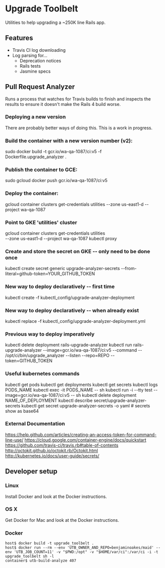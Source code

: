 # Upgrade Toolbelt

Utilities to help upgrading a ~250K line Rails app.

## Features

* Travis CI log downloading
* Log parsing for...
  * Deprecation notices
  * Rails tests
  * Jasmine specs

## Pull Request Analyzer

Runs a process that watches for Travis builds to finish and inspects the results to ensure it doesn't make the Rails 4 build worse.

### Deploying a new version
There are probably better ways of doing this. This is a work in progress.

### Build the container with a new version number (v2):
sudo docker build -t gcr.io/wa-qa-1087/ci:v5 -f Dockerfile.upgrade_analyzer .

### Publish the container to GCE:
sudo gcloud docker push gcr.io/wa-qa-1087/ci:v5

### Deploy the container:
gcloud container clusters get-credentials utilities --zone us-east1-d --project wa-qa-1087

### Point to GKE 'utilities' cluster
gcloud container clusters get-credentials utilities \
    --zone us-east1-d --project wa-qa-1087
kubectl proxy

### Create and store the secret on GKE -- only need to be done once
kubectl create secret generic upgrade-analyzer-secrets --from-literal=github-token=YOUR_GITHUB_TOKEN

### New way to deploy declaratively -- first time
kubectl create -f kubectl_config/upgrade-analyzer-deployment

### New way to deploy declaratively -- when already exist
kubectl replace -f kubectl_config/upgrade-analyzer-deployment.yml

### Previous way to deploy imperatively
kubectl delete deployment rails-upgrade-analyzer
kubectl run rails-upgrade-analyzer --image=gcr.io/wa-qa-1087/ci:v5 --command -- /opt/ci/bin/upgrade_analyzer --listen --repo=REPO --token=GITHUB_TOKEN

### Useful kubernetes commands
kubectl get pods
kubectl get deployments
kubectl get secrets
kubectl logs PODS_NAME
kubectl exec -it PODS_NAME -- sh
kubectl run -i --tty test --image=gcr.io/wa-qa-1087/ci:v5 -- sh
kubectl delete deployment NAME_OF_DEPLOYMENT
kubectl describe secret/upgrade-analyzer-secrets
kubectl get secret upgrade-analyzer-secrets -o yaml  # secrets show as base64

### External Documentation

https://help.github.com/articles/creating-an-access-token-for-command-line-use/
https://cloud.google.com/container-engine/docs/quickstart
https://github.com/travis-ci/travis.rb#table-of-contents
http://octokit.github.io/octokit.rb/Octokit.html
http://kubernetes.io/docs/user-guide/secrets/

## Developer setup

### Linux

Install Docker and look at the Docker instructions.

### OS X

Get Docker for Mac and look at the Docker instructions.

### Docker

    host$ docker build -t upgrade_toolbelt .
    host$ docker run --rm --env 'UTB_OWNER_AND_REPO=benjaminoakes/maid' --env 'UTB_JOB_COUNT=11' -v "$PWD:/opt" -v "$HOME/var/ci":/var/ci -i -t upgrade_toolbelt sh -l
    container$ utb-build-analyze 407
